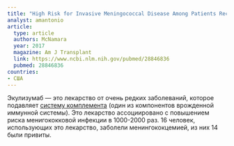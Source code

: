 ```yaml
---
title: "High Risk for Invasive Meningococcal Disease Among Patients Receiving Eculizumab (Soliris) Despite Receipt of Meningococcal Vaccine"
analyst: amantonio
article:
  type: article
  authors: McNamara
  year: 2017
  magazine: Am J Transplant
  link: https://www.ncbi.nlm.nih.gov/pubmed/28846836
  pubmed: 28846836
countries:
- США
---
```


Экулизумаб — это лекарство от очень редких заболеваний, которое подавляет [систему комплемента](https://ru.wikipedia.org/wiki/Система_комплемента) (один из компонентов врожденной иммунной системы). Это лекарство ассоциировано с повышением риска менигококковой инфекции в 1000-2000 раз.
16 человек, использующих это лекарство, заболели менингококцемией, из них 14 были привиты.
